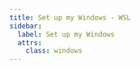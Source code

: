 ```yaml
---
title: Set up my Windows - WSL
sidebar:
  label: Set up my Windows
  attrs:
    class: windows
---
```


<!-- Refer to setup linux box once WSL installed -->
